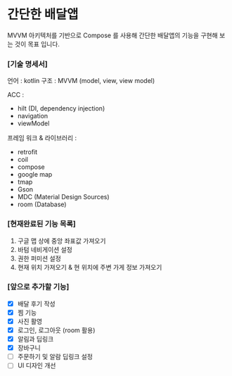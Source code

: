 # 간단한 배달앱

MVVM 아키텍처를 기반으로 Compose 를 사용해 간단한 배달앱의 기능을 구현해 보는 것이 목표 입니다.

### [기술 명세서]
언어 : kotlin
구조 : MVVM (model, view, view model)

ACC :
- hilt (DI, dependency injection)
- navigation
- viewModel

프레임 워크 & 라이브러리 :
- retrofit
- coil
- compose
- google map
- tmap
- Gson
- MDC (Material Design Sources)
- room (Database)

### [현재완료된 기능 목록]
1. 구글 맵 상에 중앙 좌표값 가져오기
2. 바텀 네비게이션 설정
3. 권한 퍼미션 설정
4. 현재 위치 가져오기 & 현 위치에 주변 가게 정보 가져오기


### [앞으로 추가할 기능]
- [x] 배달 후기 작성
- [x] 찜 기능
- [x] 사진 활영
- [x] 로그인, 로그아웃 (room 활용)
- [x] 알림과 딥링크
- [x] 장바구니
- [ ] 주문하기 및 알람 딥링크 설정
- [ ] UI 디자인 개선